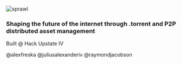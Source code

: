 ![sprawl](http://i.imgur.com/g7wZ3dO.png)

### Shaping the future of the internet through .torrent and P2P distributed asset management


Built @ Hack Upstate IV

@alexfreska
@juliusalexanderiv
@raymondjacobson
